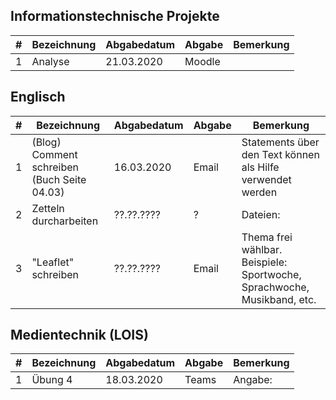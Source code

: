 ## Informationstechnische Projekte

| #      | Bezeichnung   | Abgabedatum | Abgabe | Bemerkung |
|--------|---------------|-------------|--------|-----------|
| 1      | Analyse       | 21.03.2020  | Moodle |           |

## Englisch

| # | Bezeichnung                                  | Abgabedatum | Abgabe | Bemerkung                                                               |
|---|----------------------------------------------|-------------|--------|-------------------------------------------------------------------------|
| 1 | (Blog) Comment schreiben (Buch Seite 04.03)  | 16.03.2020  | Email  | Statements über den Text können als Hilfe verwendet werden              |
| 2 | Zetteln durcharbeiten                        | ??.??.????  | ?      | Dateien:                                                                |
| 3 | "Leaflet" schreiben                          | ??.??.????  | Email  | Thema frei wählbar. Beispiele: Sportwoche, Sprachwoche, Musikband, etc. |

## Medientechnik (LOIS)

| # | Bezeichnung | Abgabedatum | Abgabe | Bemerkung |
|---|-------------|-------------|--------|-----------|
| 1 | Übung 4     | 18.03.2020  | Teams  | Angabe:   |
